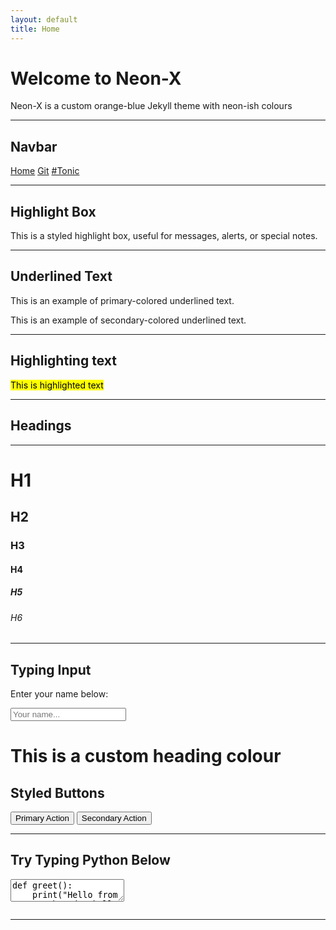 ```yaml
---
layout: default
title: Home
---
```




# Welcome to Neon-X

Neon-X is a custom orange-blue Jekyll theme with neon-ish colours

---

## Navbar

<div class="floating-navbar">
  <a href="https://v659.github.io/jekyll_theme-new-v659/">Home</a>
  <a href="https://github.com/v659/jekyll_theme-new-v659">Git</a>
  <a href="https://tonic.hackclub.com/">#Tonic</a>
</div>

---

## Highlight Box

<div class="highlight-box">
   This is a styled highlight box, useful for messages, alerts, or special notes.
</div>

---

## Underlined Text

<p class="underline-primary">This is an example of primary-colored underlined text.</p>
<p class="underline-secondary">This is an example of secondary-colored underlined text.</p>

---
## Highlighting text

<mark>This is highlighted text</mark>

---
## Headings

---

<h1>H1</h1>
<h2>H2</h2>
<h3>H3</h3>
<h4>H4</h4>
<h5>H5</h5>
<h6>H6</h6>

---

##  Typing Input

<div class="card">
  <p>Enter your name below:</p>
  <input type="text" class="typing-box" placeholder="Your name..." />
</div>

# This is a custom heading colour

<div class="card">
  <h2>Styled Buttons</h2>
  <button class="btn-primary">Primary Action</button>
  <button class="btn-secondary">Secondary Action</button>
</div>

---

## Try Typing Python Below

<div class="code-editor-container">
  <textarea id="code-input" spellcheck="false" placeholder="Type Python code here...">def greet():
    print("Hello from a neon-themed Jekyll site!")</textarea>
  <pre id="highlighted-code" aria-hidden="true"></pre>
</div>

<script>
  const textarea = document.getElementById("code-input");
  const highlighted = document.getElementById("highlighted-code");

  function escapeHtml(text) {
    return text
      .replace(/&/g, "&amp;")
      .replace(/</g, "&lt;")
      .replace(/>/g, "&gt;");
  }

  function highlightCode(code) {
    let escaped = escapeHtml(code);

    // Highlight Python keywords
    escaped = escaped.replace(
      /\b(def|print|return|if|else|elif|for|while|in|import|from|as|with|class|try|except|finally|raise|pass|continue|break|and|or|not|is|None|True|False)\b/g,
      '<span class="highlighted-keyword">$1</span>'
    );

    // Highlight strings
    escaped = escaped.replace(
      /(".*?"|'.*?')/g,
      '<span class="highlighted-string">$1</span>'
    );

    // Highlight comments
    escaped = escaped.replace(
      /(#.*?$)/gm,
      '<span class="highlighted-comment">$1</span>'
    );

    return escaped;
  }

  function updateHighlighting() {
    const code = textarea.value;
    highlighted.innerHTML = highlightCode(code);
    highlighted.scrollTop = textarea.scrollTop;
    highlighted.scrollLeft = textarea.scrollLeft;
  }

  textarea.addEventListener("input", updateHighlighting);
  textarea.addEventListener("scroll", updateHighlighting);
  updateHighlighting();
</script>







---

